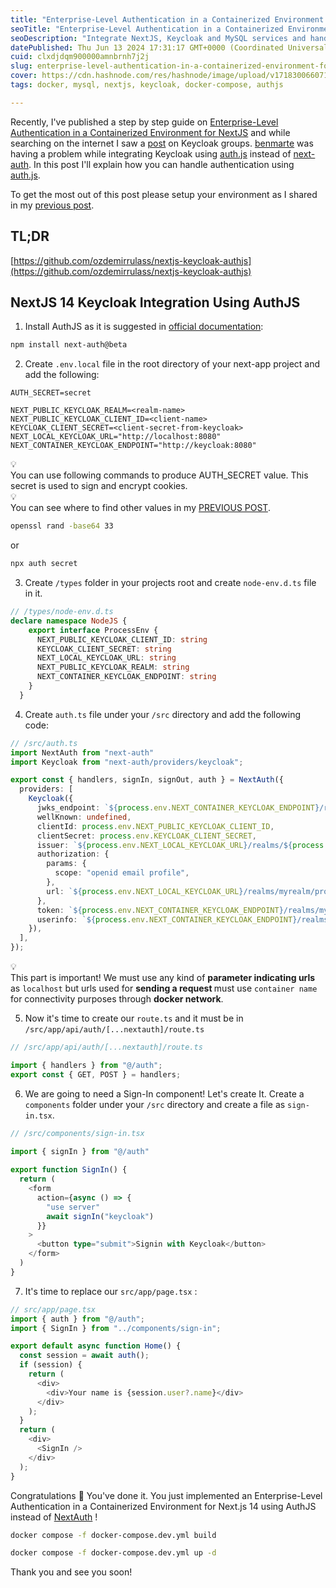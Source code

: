 ```yaml
---
title: "Enterprise-Level Authentication in a Containerized Environment for Next.js 14 - AuthJS Patch"
seoTitle: "Enterprise-Level Authentication in a Containerized Environment NextJS"
seoDescription: "Integrate NextJS, Keycloak and MySQL services and handle authentication flow using AuthJS in a containerized environment."
datePublished: Thu Jun 13 2024 17:31:17 GMT+0000 (Coordinated Universal Time)
cuid: clxdjdqm900000amnbrnh7j2j
slug: enterprise-level-authentication-in-a-containerized-environment-for-nextjs-13-authjs-patch
cover: https://cdn.hashnode.com/res/hashnode/image/upload/v1718300660717/5db2bb5e-4bc3-40dc-a305-85934062c106.png
tags: docker, mysql, nextjs, keycloak, docker-compose, authjs

---
```


Recently, I've published a step by step guide on [Enterprise-Level Authentication in a Containerized Environment for NextJS](https://ulasozdemir.com.tr/enterprise-level-authentication-in-a-containerized-environment-for-nextjs-13) and while searching on the internet I saw a [post](https://keycloak.discourse.group/t/issues-running-keycloak-in-docker-and-authenticating-with-authjs/26443/8) on Keycloak groups. [benmarte](https://keycloak.discourse.group/u/benmarte/summary) was having a problem while integrating Keycloak using [auth.js](https://authjs.dev/) instead of [next-auth](https://next-auth.js.org/). In this post I'll explain how you can handle authentication using [auth.js](https://authjs.dev/).

To get the most out of this post please setup your environment as I shared in my [previous post](https://ulasozdemir.com.tr/enterprise-level-authentication-in-a-containerized-environment-for-nextjs-13).

## TL;DR

[https://github.com/ozdemirrulass/nextjs-keycloak-authjs](https://github.com/ozdemirrulass/nextjs-keycloak-authjs)

## NextJS 14 Keycloak Integration Using AuthJS

1. Install AuthJS as it is suggested in [official documentation](https://authjs.dev/getting-started/installation?framework=next.js):
    

```bash
npm install next-auth@beta
```

2. Create `.env.local` file in the root directory of your next-app project and add the following:
    

```plaintext
AUTH_SECRET=secret

NEXT_PUBLIC_KEYCLOAK_REALM=<realm-name>
NEXT_PUBLIC_KEYCLOAK_CLIENT_ID=<client-name>
KEYCLOAK_CLIENT_SECRET=<client-secret-from-keycloak>
NEXT_LOCAL_KEYCLOAK_URL="http://localhost:8080"
NEXT_CONTAINER_KEYCLOAK_ENDPOINT="http://keycloak:8080"
```

<div data-node-type="callout">
<div data-node-type="callout-emoji">💡</div>
<div data-node-type="callout-text">You can use following commands to produce AUTH_SECRET value. This secret is used to sign and encrypt cookies.</div>
</div>

<div data-node-type="callout">
<div data-node-type="callout-emoji">💡</div>
<div data-node-type="callout-text">You can see where to find other values in my <a target="_blank" rel="noopener noreferrer nofollow" href="https://ulasozdemir.com.tr/enterprise-level-authentication-in-a-containerized-environment-for-nextjs-13" style="pointer-events: none">PREVIOUS POST</a>.</div>
</div>

```bash
openssl rand -base64 33
```

or

```bash
npx auth secret
```

3. Create `/types` folder in your projects root and create `node-env.d.ts` file in it.
    

```typescript
// /types/node-env.d.ts
declare namespace NodeJS {
    export interface ProcessEnv {
      NEXT_PUBLIC_KEYCLOAK_CLIENT_ID: string
      KEYCLOAK_CLIENT_SECRET: string
      NEXT_LOCAL_KEYCLOAK_URL: string
      NEXT_PUBLIC_KEYCLOAK_REALM: string
      NEXT_CONTAINER_KEYCLOAK_ENDPOINT: string
    }
  }
```

4. Create `auth.ts` file under your `/src` directory and add the following code:
    

```typescript
// /src/auth.ts
import NextAuth from "next-auth"
import Keycloak from "next-auth/providers/keycloak";

export const { handlers, signIn, signOut, auth } = NextAuth({
  providers: [
    Keycloak({
      jwks_endpoint: `${process.env.NEXT_CONTAINER_KEYCLOAK_ENDPOINT}/realms/myrealm/protocol/openid-connect/certs`,
      wellKnown: undefined,
      clientId: process.env.NEXT_PUBLIC_KEYCLOAK_CLIENT_ID,
      clientSecret: process.env.KEYCLOAK_CLIENT_SECRET,
      issuer: `${process.env.NEXT_LOCAL_KEYCLOAK_URL}/realms/${process.env.NEXT_PUBLIC_KEYCLOAK_REALM}`,
      authorization: {
        params: {
          scope: "openid email profile",
        },
        url: `${process.env.NEXT_LOCAL_KEYCLOAK_URL}/realms/myrealm/protocol/openid-connect/auth`,
      },
      token: `${process.env.NEXT_CONTAINER_KEYCLOAK_ENDPOINT}/realms/myrealm/protocol/openid-connect/token`,
      userinfo: `${process.env.NEXT_CONTAINER_KEYCLOAK_ENDPOINT}/realms/myrealm/protocol/openid-connect/userinfo`,
    }),
  ],
});
```

<div data-node-type="callout">
<div data-node-type="callout-emoji">💡</div>
<div data-node-type="callout-text">This part is important! We must use any kind of <strong>parameter indicating urls</strong> as <code>localhost</code> but urls used for <strong>sending a request </strong>must use <code>container name</code> for connectivity purposes through <strong>docker network</strong>.</div>
</div>

5. Now it's time to create our `route.ts` and it must be in `/src/app/api/auth/[...nextauth]/route.ts`
    

```typescript
// /src/app/api/auth/[...nextauth]/route.ts

import { handlers } from "@/auth";
export const { GET, POST } = handlers;
```

6. We are going to need a Sign-In component! Let's create It. Create a `components` folder under your `/src` directory and create a file as `sign-in.tsx`.
    

```typescript
// /src/components/sign-in.tsx

import { signIn } from "@/auth"
 
export function SignIn() {
  return (
    <form
      action={async () => {
        "use server"
        await signIn("keycloak")
      }}
    >
      <button type="submit">Signin with Keycloak</button>
    </form>
  )
}
```

7. It's time to replace our `src/app/page.tsx` :
    

```typescript
// src/app/page.tsx
import { auth } from "@/auth";
import { SignIn } from "../components/sign-in";

export default async function Home() {
  const session = await auth();
  if (session) {
    return (
      <div>
        <div>Your name is {session.user?.name}</div>
      </div>
    );
  }
  return (
    <div>
      <SignIn />
    </div>
  );
}
```

Congratulations 👏 You've done it. You just implemented an Enterprise-Level Authentication in a Containerized Environment for Next.js 14 using AuthJS instead of [NextAuth](https://next-auth.js.org/) !

```bash
docker compose -f docker-compose.dev.yml build
```

```bash
docker compose -f docker-compose.dev.yml up -d
```

Thank you and see you soon!